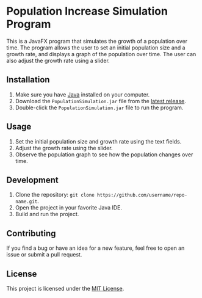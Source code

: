# Population Increase Simulation Program

This is a JavaFX program that simulates the growth of a population over time. The program allows the user to set an initial population size and a growth rate, and displays a graph of the population over time. The user can also adjust the growth rate using a slider.

## Installation

1. Make sure you have [Java](https://www.java.com/) installed on your computer.
2. Download the `PopulationSimulation.jar` file from the [latest release](https://github.com/username/repo-name/releases/latest).
3. Double-click the `PopulationSimulation.jar` file to run the program.

## Usage

1. Set the initial population size and growth rate using the text fields.
2. Adjust the growth rate using the slider.
3. Observe the population graph to see how the population changes over time.

## Development

1. Clone the repository: `git clone https://github.com/username/repo-name.git`.
2. Open the project in your favorite Java IDE.
3. Build and run the project.

## Contributing

If you find a bug or have an idea for a new feature, feel free to open an issue or submit a pull request.

## License

This project is licensed under the [MIT License](LICENSE).
